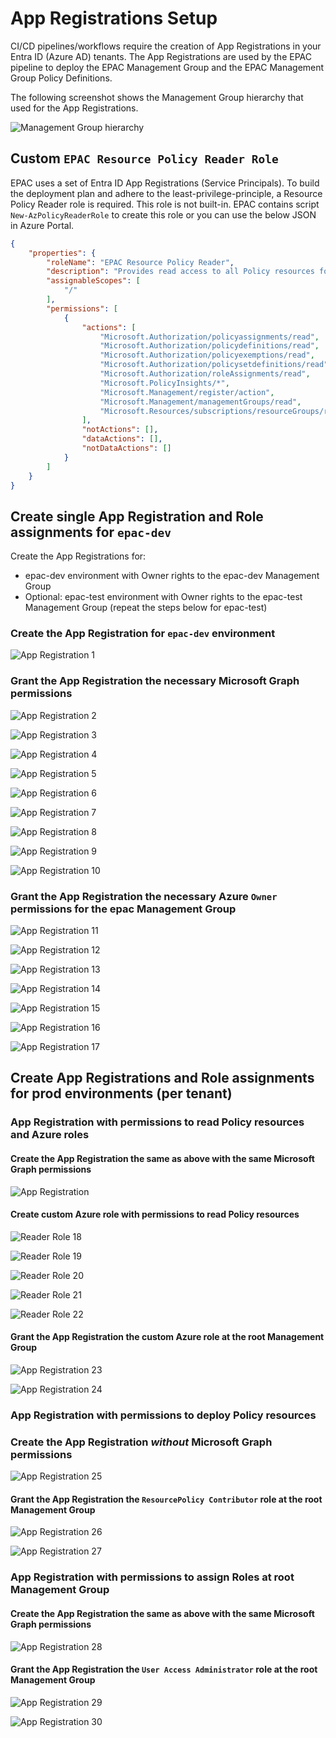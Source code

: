 # App Registrations Setup

CI/CD pipelines/workflows require the creation of App Registrations in your Entra ID (Azure AD) tenants. The App Registrations are used by the EPAC pipeline to deploy the EPAC Management Group and the EPAC Management Group Policy Definitions.

The following screenshot shows the Management Group hierarchy that used for the App Registrations.

![Management Group hierarchy](Images/ci-cd-mg.png)

## Custom `EPAC Resource Policy Reader Role`

EPAC uses a set of Entra ID App Registrations (Service Principals). To build the deployment plan and adhere to the least-privilege-principle, a Resource Policy Reader role is required. This role is not built-in. EPAC contains script `New-AzPolicyReaderRole` to create this role or you can use the below JSON in Azure Portal.

```json
{
    "properties": {
        "roleName": "EPAC Resource Policy Reader",
        "description": "Provides read access to all Policy resources for the purpose of planning the EPAC deployments.",
        "assignableScopes": [
            "/"
        ],
        "permissions": [
            {
                "actions": [
                    "Microsoft.Authorization/policyassignments/read",
                    "Microsoft.Authorization/policydefinitions/read",
                    "Microsoft.Authorization/policyexemptions/read",
                    "Microsoft.Authorization/policysetdefinitions/read",
                    "Microsoft.Authorization/roleAssignments/read",
                    "Microsoft.PolicyInsights/*",
                    "Microsoft.Management/register/action",
                    "Microsoft.Management/managementGroups/read",
                    "Microsoft.Resources/subscriptions/resourceGroups/read"
                ],
                "notActions": [],
                "dataActions": [],
                "notDataActions": []
            }
        ]
    }
}
```

## Create single App Registration and Role assignments for `epac-dev`

Create the App Registrations for:

- epac-dev environment with Owner rights to the epac-dev Management Group
- Optional: epac-test environment with Owner rights to the epac-test Management Group (repeat the steps below for epac-test)

### Create the App Registration for `epac-dev` environment

![App Registration 1](Images/ci-cd-app-reg-perm-1.png)

### Grant the App Registration the necessary Microsoft Graph permissions

![App Registration 2](Images/ci-cd-app-reg-perm-2.png)

![App Registration 3](Images/ci-cd-app-reg-perm-3.png)

![App Registration 4](Images/ci-cd-app-reg-perm-4.png)

![App Registration 5](Images/ci-cd-app-reg-perm-5.png)

![App Registration 6](Images/ci-cd-app-reg-perm-6.png)

![App Registration 7](Images/ci-cd-app-reg-perm-7.png)

![App Registration 8](Images/ci-cd-app-reg-perm-8.png)

![App Registration 9](Images/ci-cd-app-reg-perm-9.png)

![App Registration 10](Images/ci-cd-app-reg-perm-a.png)

### Grant the App Registration the necessary Azure `Owner` permissions for the epac Management Group

![App Registration 11](Images/ci-cd-app-reg-perm-b.png)

![App Registration 12](Images/ci-cd-app-reg-perm-c.png)

![App Registration 13](Images/ci-cd-app-reg-perm-d1.png)

![App Registration 14](Images/ci-cd-app-reg-perm-d2.png)

![App Registration 15](Images/ci-cd-app-reg-perm-d3.png)

![App Registration 16](Images/ci-cd-app-reg-perm-d4.png)

![App Registration 17](Images/ci-cd-app-reg-perm-d5.png)

## Create App Registrations and Role assignments for prod environments (per tenant)

### App Registration  with permissions to read Policy resources and Azure roles

#### Create the App Registration the same as above with the same Microsoft Graph permissions

![App Registration](Images/ci-cd-app-reg-root-reader.png)

#### Create custom Azure role with permissions to read Policy resources

![Reader Role 18](Images/ci-cd-role-policy-reader-1.png)

![Reader Role 19](Images/ci-cd-role-policy-reader-2.png)

![Reader Role 20](Images/ci-cd-role-policy-reader-3.png)

![Reader Role 21](Images/ci-cd-role-policy-reader-4.png)

![Reader Role 22](Images/ci-cd-role-policy-reader-5.png)

#### Grant the App Registration the custom Azure role at the root Management Group

![App Registration 23](Images/ci-cd-app-reg-root-reader-perm-1.png)

![App Registration 24](Images/ci-cd-app-reg-root-reader-perm-2.png)

### App Registration with permissions to deploy Policy resources

### Create the App Registration ***without*** Microsoft Graph permissions

![App Registration 25](Images/ci-cd-app-reg-root-contributor.png)

#### Grant the App Registration the `ResourcePolicy Contributor` role at the root Management Group

![App Registration 26](Images/ci-cd-app-reg-root-contributor-perm-1.png)

![App Registration 27](Images/ci-cd-app-reg-root-contributor-perm-2.png)

### App Registration with permissions to assign Roles at root Management Group

#### Create the App Registration the same as above with the same Microsoft Graph permissions

![App Registration 28](Images/ci-cd-app-reg-root-roles.png)

#### Grant the App Registration the `User Access Administrator` role at the root Management Group

![App Registration 29](Images/ci-cd-app-reg-root-role-assignments-perm-1.png)

![App Registration 30](Images/ci-cd-app-reg-root-role-assignments-perm-2.png)
